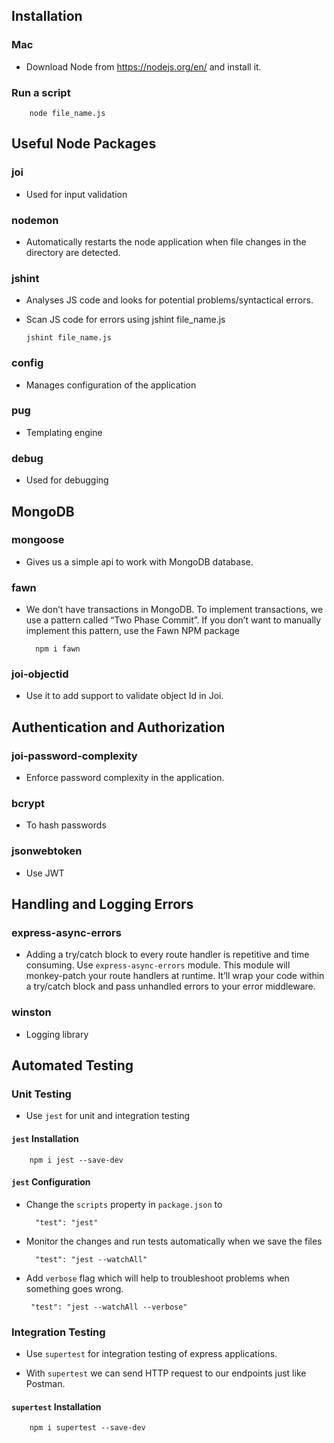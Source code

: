 ## Installation

### Mac

- Download Node from https://nodejs.org/en/ and install it.

### Run a script

        node file_name.js

## Useful Node Packages

### joi

- Used for input validation

### nodemon

- Automatically restarts the node application when file changes in the directory are detected.

### jshint

- Analyses JS code and looks for potential problems/syntactical errors.
- Scan JS code for errors using jshint file_name.js

      jshint file_name.js

### config

- Manages configuration of the application

### pug

- Templating engine

### debug

- Used for debugging

## MongoDB

### mongoose

- Gives us a simple api to work with MongoDB database.

### fawn

- We don’t have transactions in MongoDB. To implement transactions, we use a pattern called “Two Phase Commit”. If you don’t want to manually implement this pattern, use the Fawn NPM package

        npm i fawn

### joi-objectid

- Use it to add support to validate object Id in Joi.

## Authentication and Authorization

### joi-password-complexity

- Enforce password complexity in the application.

### bcrypt

- To hash passwords

### jsonwebtoken

- Use JWT

## Handling and Logging Errors

### express-async-errors

- Adding a try/catch block to every route handler is repetitive and time consuming. Use `express-async-errors` module. This module will monkey-patch your route handlers at runtime. It’ll wrap your code within a try/catch block and pass unhandled errors to your error middleware.

### winston

- Logging library

## Automated Testing

### Unit Testing

- Use `jest` for unit and integration testing

#### `jest` Installation

        npm i jest --save-dev

#### `jest` Configuration

- Change the `scripts` property in `package.json` to

        "test": "jest"

- Monitor the changes and run tests automatically when we save the files

        "test": "jest --watchAll"

- Add `verbose` flag which will help to troubleshoot problems when something goes wrong.

       "test": "jest --watchAll --verbose"

### Integration Testing

- Use `supertest` for integration testing of express applications.

- With `supertest` we can send HTTP request to our endpoints just like Postman.

#### `supertest` Installation

        npm i supertest --save-dev
